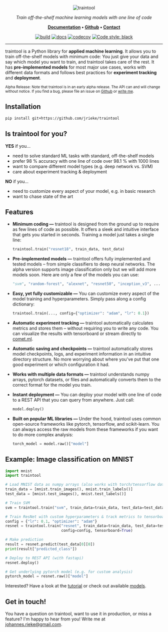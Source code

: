 <p align="center">
    <img src="docs/assets/cover.png" alt="traintool">
</p>
<p align="center">
    <em>Train off-the-shelf machine learning models with one line of code</em>
</p>
<p align="center">
    <b><a href="https://traintool.jrieke.com/">Documentation</a> • <a href="https://github.com/jrieke/traintool">Github</a> • <a href="mailto:johannes.rieke@gmail.com">Contact</a></b>
</p>
<p align="center">
    <a href="https://github.com/jrieke/traintool/actions"><img src="https://github.com/jrieke/traintool/workflows/build/badge.svg" alt="build"></a>
    <a href="https://traintool.jrieke.com"><img src="https://github.com/jrieke/traintool/workflows/docs/badge.svg" alt="docs"></a>
    <a href="https://codecov.io/gh/jrieke/traintool"><img src="https://codecov.io/gh/jrieke/traintool/branch/master/graph/badge.svg?token=NVH72ZXX8Z" alt="codecov"/></a>
    <a href="https://github.com/psf/black"><img src="https://img.shields.io/badge/code%20style-black-000000.svg" alt="Code style: black"></a>
</p>

---

traintool is a Python library for **applied machine learning**. It allows you to train 
off-the-shelf models with minimum code: You just give your data and say which model you 
want to train, and traintool takes care of the rest. It has **pre-implemented models** 
for most major use cases, works with different data formats and follows best practices 
for **experiment tracking** and **deployment**. 

<sup>Alpha Release: Note that traintool is in an early alpha release. The API can and will change 
without notice. If you find a bug, please file an issue on [Github](https://github.com/jrieke/traintool) 
or [write me](mailto:johannes.rieke@gmail.com).</sup>


## Installation

```bash
pip install git+https://github.com/jrieke/traintool
```

## Is traintool for you?

**YES** if you...

- need to solve standard ML tasks with standard, off-the-shelf models
- prefer 98 % accuracy with one line of code over 98.1 % with 1000 lines
- want to compare different model types (e.g. deep network vs. SVM)
- care about experiment tracking & deployment


**NO** if you...

- need to customize every aspect of your model, e.g. in basic research
- want to chase state of the art


## Features

- **Minimum coding —** traintool is designed from the ground up to require as few lines of code as possible. It offers a sleek and intuitive interface that gets you started in seconds. Training a model just takes a single line:

    ```python
    traintool.train("resnet18", train_data, test_data)
    ```

- **Pre-implemented models —** traintool offers fully implemented and tested models – from simple classifiers to deep neural networks. The alpha version supports image classification only but we will add more models soon. Here are only a few of the models you can use:

    ```python
    "svm", "random-forest", "alexnet", "resnet50", "inception_v3", ...
    ```

- **Easy, yet fully customizable —** You can customize every aspect of the model training and hyperparameters. Simply pass along a config dictionary:

    ```python
    traintool.train(..., config={"optimizer": "adam", "lr": 0.1})
    ```

- **Automatic experiment tracking —** traintool automatically calculates metrics and stores them – without requiring you to write any code. You can visualize the results with tensorboard or stream directly to [comet.ml](https://www.comet.ml/).

- **Automatic saving and checkpoints —** traintool automatically stores model checkpoints, logs, and experiment information in an intuitive directory structure. No more worrying about where you've put that one good experiment or which configuration it had. 

- **Works with multiple data formats —** traintool understands numpy arrays, pytorch datasets, or files and automatically converts them to the correct format for the model you train. 

- **Instant deployment —** You can deploy your model with one line of code to a REST API that you can query from anywhere. Just call:

    ```python
    model.deploy()
    ```

- **Built on popular ML libraries —** Under the hood, traintool uses common open-source frameworks like pytorch, tensorflow, and scikit-learn. You can always access the raw models from these frameworks if you want to do more complex analysis:

    ```python
    torch_model = model.raw()["model"]
    ```




<!--
Features & design principles:

- **pre-implemented models** for most major use cases
- automatic experiment tracking with **tensorboard or comet.ml**
- instant **deployment** through REST API
- supports multiple data formats (numpy, pytorch/tensorflow, files, ...)
- access to raw models from sklearn/pytorch/tensorflow
-->



## Example: Image classification on MNIST

```python
import mnist
import traintool

# Load MNIST data as numpy arrays (also works with torch/tensorflow datasets, files, ...)
train_data = [mnist.train_images(), mnist.train_labels()]
test_data = [mnist.test_images(), mnist.test_labels()]

# Train SVM
svm = traintool.train("svm", train_data=train_data, test_data=test_data)

# Train ResNet with custom hyperparameters & track metrics to tensorboard
config = {"lr": 0.1, "optimizer": "adam"}
resnet = traintool.train("resnet", train_data=train_data, test_data=test_data, 
                         config=config, tensorboard=True)

# Make prediction
result = resnet.predict(test_data[0][0])
print(result["predicted_class"])

# Deploy to REST API (with fastapi)
resnet.deploy()

# Get underlying pytorch model (e.g. for custom analysis)
pytorch_model = resnet.raw()["model"]
```

Interested? Have a look at the [tutorial](https://traintool.jrieke.com/tutorial/) or check 
out available [models](https://traintool.jrieke.com/models/).


## Get in touch!

You have a question on traintool, want to use it in production, or miss a feature? I'm 
happy to hear from you! Write me at [johannes.rieke@gmail.com](mailto:johannes.rieke@gmail.com). 
